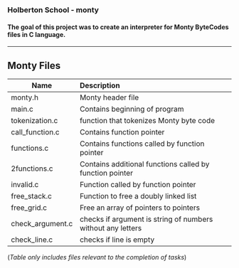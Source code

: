 ### Holberton School - monty
#### The goal of this project was to create an interpreter for Monty ByteCodes files in C language.
----------------------------------------------------------------------------------------------------------------

## Monty Files
| Name          | Description   |
| ------------- |:--------------|
| monty.h | Monty header file |
| main.c | Contains beginning of program |
| tokenization.c | function that tokenizes Monty byte code |
| call_function.c | Contains function pointer |
| functions.c | Contains functions called by function pointer |
| 2functions.c | Contains additional functions called by function pointer |
| invalid.c | Function called by function pointer |
| free_stack.c | Function to free a doubly linked list |
| free_grid.c | Free an array of pointers to pointers |
| check_argument.c | checks if argument is string of numbers without any letters |
| check_line.c | checks if line is empty |

(*Table only includes files relevant to the completion of tasks*)
